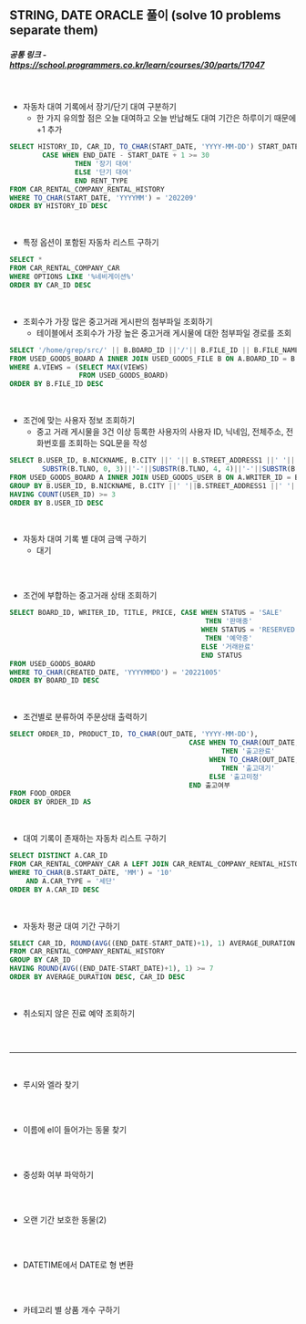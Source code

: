 ## STRING, DATE ORACLE 풀이 (solve 10 problems separate them)

##### 공통 링크 - https://school.programmers.co.kr/learn/courses/30/parts/17047

<br/>

- 자동차 대여 기록에서 장기/단기 대여 구분하기
  - 한 가지 유의할 점은 오늘 대여하고 오늘 반납해도 대여 기간은 하루이기 때문에 +1 추가

```SQL
SELECT HISTORY_ID, CAR_ID, TO_CHAR(START_DATE, 'YYYY-MM-DD') START_DATE, TO_CHAR(END_DATE, 'YYYY-MM-DD') END_DATE,
        CASE WHEN END_DATE - START_DATE + 1 >= 30
                THEN '장기 대여'
                ELSE '단기 대여'
                END RENT_TYPE
FROM CAR_RENTAL_COMPANY_RENTAL_HISTORY
WHERE TO_CHAR(START_DATE, 'YYYYMM') = '202209'
ORDER BY HISTORY_ID DESC
```

<br/>

- 특정 옵션이 포함된 자동차 리스트 구하기

```SQL
SELECT *
FROM CAR_RENTAL_COMPANY_CAR
WHERE OPTIONS LIKE '%네비게이션%'
ORDER BY CAR_ID DESC
```

<br/>

- 조회수가 가장 많은 중고거래 게시판의 첨부파일 조회하기
  - 테이블에서 조회수가 가장 높은 중고거래 게시물에 대한 첨부파일 경로를 조회

```SQL
SELECT '/home/grep/src/' || B.BOARD_ID ||'/'|| B.FILE_ID || B.FILE_NAME || FILE_EXT FILE_PATH
FROM USED_GOODS_BOARD A INNER JOIN USED_GOODS_FILE B ON A.BOARD_ID = B.BOARD_ID
WHERE A.VIEWS = (SELECT MAX(VIEWS)
                 FROM USED_GOODS_BOARD)
ORDER BY B.FILE_ID DESC
```

<br/>

- 조건에 맞는 사용자 정보 조회하기
  - 중고 거래 게시물을 3건 이상 등록한 사용자의 사용자 ID, 닉네임, 전체주소, 전화번호를 조회하는 SQL문을 작성

```SQL
SELECT B.USER_ID, B.NICKNAME, B.CITY ||' '|| B.STREET_ADDRESS1 ||' '|| B.STREET_ADDRESS2 전체주소,
        SUBSTR(B.TLNO, 0, 3)||'-'||SUBSTR(B.TLNO, 4, 4)||'-'||SUBSTR(B.TLNO, 8, 4) 전화번호
FROM USED_GOODS_BOARD A INNER JOIN USED_GOODS_USER B ON A.WRITER_ID = B.USER_ID
GROUP BY B.USER_ID, B.NICKNAME, B.CITY ||' '||B.STREET_ADDRESS1 ||' '|| B.STREET_ADDRESS2, B.TLNO
HAVING COUNT(USER_ID) >= 3
ORDER BY B.USER_ID DESC
```

<br/>

- 자동차 대여 기록 별 대여 금액 구하기
  - 대기

```SQL

```

<br/>

- 조건에 부합하는 중고거래 상태 조회하기

```SQL
SELECT BOARD_ID, WRITER_ID, TITLE, PRICE, CASE WHEN STATUS = 'SALE'
                                                THEN '판매중'
                                               WHEN STATUS = 'RESERVED'
                                                THEN '예약중'
                                               ELSE '거래완료'
                                               END STATUS
FROM USED_GOODS_BOARD
WHERE TO_CHAR(CREATED_DATE, 'YYYYMMDD') = '20221005'
ORDER BY BOARD_ID DESC

```

<br/>

- 조건별로 분류하여 주문상태 출력하기

```SQL
SELECT ORDER_ID, PRODUCT_ID, TO_CHAR(OUT_DATE, 'YYYY-MM-DD'),
                                            CASE WHEN TO_CHAR(OUT_DATE, 'MMDD') <= '0501'
                                                    THEN '출고완료'
                                                 WHEN TO_CHAR(OUT_DATE, 'MMDD') > '0501'
                                                    THEN '출고대기'
                                                 ELSE '출고미정'
                                            END 출고여부
FROM FOOD_ORDER
ORDER BY ORDER_ID AS
```

<br/>

- 대여 기록이 존재하는 자동차 리스트 구하기

```SQL
SELECT DISTINCT A.CAR_ID
FROM CAR_RENTAL_COMPANY_CAR A LEFT JOIN CAR_RENTAL_COMPANY_RENTAL_HISTORY B ON A.CAR_ID = B.CAR_ID
WHERE TO_CHAR(B.START_DATE, 'MM') = '10'
    AND A.CAR_TYPE = '세단'
ORDER BY A.CAR_ID DESC
```

<br/>

- 자동차 평균 대여 기간 구하기

```SQL
SELECT CAR_ID, ROUND(AVG((END_DATE-START_DATE)+1), 1) AVERAGE_DURATION
FROM CAR_RENTAL_COMPANY_RENTAL_HISTORY
GROUP BY CAR_ID
HAVING ROUND(AVG((END_DATE-START_DATE)+1), 1) >= 7
ORDER BY AVERAGE_DURATION DESC, CAR_ID DESC
```

<br/>

- 취소되지 않은 진료 예약 조회하기

```SQL

```

<br/>

---

<br/>

- 루시와 엘라 찾기

```SQL

```

<br/>

- 이름에 el이 들어가는 동물 찾기

```SQL

```

<br/>

- 중성화 여부 파악하기

```SQL

```

<br/>

- 오랜 기간 보호한 동물(2)

```SQL

```

<br/>

- DATETIME에서 DATE로 형 변환

```SQL

```

<br/>

- 카테고리 별 상품 개수 구하기

```SQL

```

<br/>
